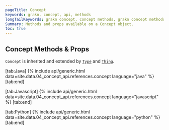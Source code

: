 ```yaml
---
pageTitle: Concept
keywords: grakn, concept, api, methods
longTailKeywords: grakn concept, concept methods, grakn concept methods
Summary: Methods and props available on a Concept object.
toc: true
---
```


## Concept Methods & Props
`Concept` is inherited and extended by [`Type`](/docs/concept-api/type) and [`Thing`](../04-concept-api/04-thing.md).

<div class="tabs light" data-no-parse>

[tab:Java]
{% include api/generic.html data=site.data.04_concept_api.references.concept language="java" %}
[tab:end]

[tab:Javascript]
{% include api/generic.html data=site.data.04_concept_api.references.concept language="javascript" %}
[tab:end]

[tab:Python]
{% include api/generic.html data=site.data.04_concept_api.references.concept language="python" %}
[tab:end]

</div>

